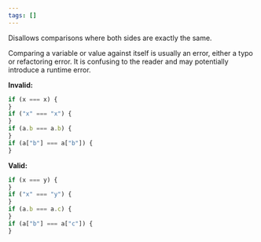 ```yaml
---
tags: []
---
```


Disallows comparisons where both sides are exactly the same.

Comparing a variable or value against itself is usually an error, either a typo
or refactoring error. It is confusing to the reader and may potentially
introduce a runtime error.

**Invalid:**

```typescript
if (x === x) {
}
if ("x" === "x") {
}
if (a.b === a.b) {
}
if (a["b"] === a["b"]) {
}
```

**Valid:**

```typescript
if (x === y) {
}
if ("x" === "y") {
}
if (a.b === a.c) {
}
if (a["b"] === a["c"]) {
}
```
